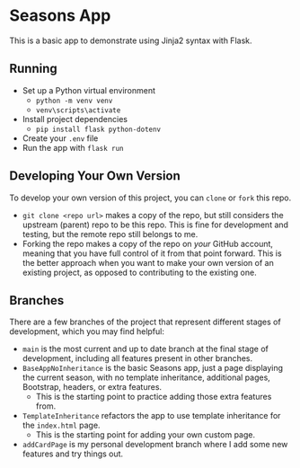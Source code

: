 # Seasons App

This is a basic app to demonstrate using Jinja2 syntax with Flask.

## Running

- Set up a Python virtual environment
  - `python -m venv venv`
  - `venv\scripts\activate`
- Install project dependencies
  - `pip install flask python-dotenv`
- Create your `.env` file
- Run the app with `flask run`

## Developing Your Own Version

To develop your own version of this project, you can `clone` or `fork` this repo.

- `git clone <repo url>` makes a copy of the repo, but still considers the upstream (parent) repo to be this repo. This is fine for development and testing, but the remote repo still belongs to me.
- Forking the repo makes a copy of the repo on _your_ GitHub account, meaning that you have full control of it from that point forward. This is the better approach when you want to make your own version of an existing project, as opposed to contributing to the existing one.

## Branches

There are a few branches of the project that represent different stages of development, which you may find helpful:

- `main` is the most current and up to date branch at the final stage of development, including all features present in other branches.
- `BaseAppNoInheritance` is the basic Seasons app, just a page displaying the current season, with no template inheritance, additional pages, Bootstrap, headers, or extra features.
  - This is the starting point to practice adding those extra features from.
- `TemplateInheritance` refactors the app to use template inheritance for the `index.html` page.
  - This is the starting point for adding your own custom page.
- `addCardPage` is my personal development branch where I add some new features and try things out.
